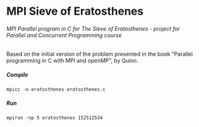 # MPI Sieve of Eratosthenes
###### MPI Parallel program in C for The Sieve of Eratosthenes - project for Parallel and Concurrent Programming course

Based on the initial version of the problem presented in the book 
"Parallel programming in C with MPI and openMP", by Quinn.


##### Compile 
	mpicc -o eratosthenes eratosthenes.c 

##### Run
	mpirun -np 5 eratosthenes 152512534

